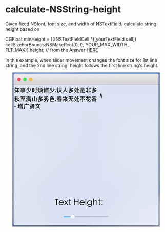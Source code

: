 # calculate-NSString-height
Given fixed NSfont, font size, and width of NSTextField, calculate string height based on 

CGFloat minHeight = [((NSTextFieldCell *)[yourTextField cell]) cellSizeForBounds:NSMakeRect(0, 0, YOUR_MAX_WIDTH, FLT_MAX)].height; // from the Answer [HERE](https://stackoverflow.com/questions/5518147/accurately-calculating-text-height-in-cocoa-for-mac-not-ios/18173210#18173210)

In this example, when slider movement changes the font size for 1st line string, and the 2nd line string' height follows the first line string's height.

<p align="center"> 
<img src="https://github.com/ZHANGneuro/calculate-NSString-height/blob/master/giphy.gif">
</p>

